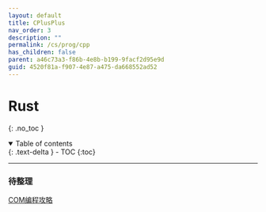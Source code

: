 ```yaml
---
layout: default
title: CPlusPlus
nav_order: 3
description: ""
permalink: /cs/prog/cpp
has_children: false
parent: a46c73a3-f86b-4e8b-b199-9facf2d95e9d
guid: 4520f81a-f907-4e87-a475-da668552ad52
---
```


# Rust
{: .no_toc }

<details open markdown="block">
  <summary>
    Table of contents
  </summary>
  {: .text-delta }
- TOC
{:toc}
</details>

---

### 待整理
[COM编程攻略](https://www.zhihu.com/column/c_1234485736897552384)